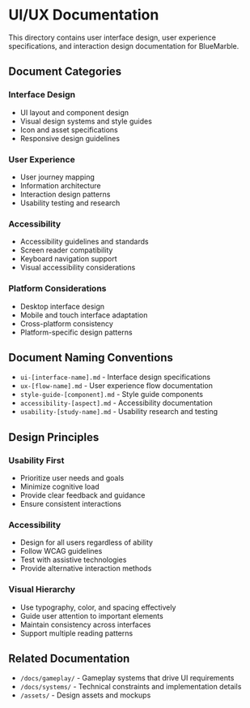 # UI/UX Documentation

This directory contains user interface design, user experience specifications, and interaction design documentation for BlueMarble.

## Document Categories

### Interface Design
- UI layout and component design
- Visual design systems and style guides
- Icon and asset specifications
- Responsive design guidelines

### User Experience
- User journey mapping
- Information architecture
- Interaction design patterns
- Usability testing and research

### Accessibility
- Accessibility guidelines and standards
- Screen reader compatibility
- Keyboard navigation support
- Visual accessibility considerations

### Platform Considerations
- Desktop interface design
- Mobile and touch interface adaptation
- Cross-platform consistency
- Platform-specific design patterns

## Document Naming Conventions

- `ui-[interface-name].md` - Interface design specifications
- `ux-[flow-name].md` - User experience flow documentation
- `style-guide-[component].md` - Style guide components
- `accessibility-[aspect].md` - Accessibility documentation
- `usability-[study-name].md` - Usability research and testing

## Design Principles

### Usability First
- Prioritize user needs and goals
- Minimize cognitive load
- Provide clear feedback and guidance
- Ensure consistent interactions

### Accessibility
- Design for all users regardless of ability
- Follow WCAG guidelines
- Test with assistive technologies
- Provide alternative interaction methods

### Visual Hierarchy
- Use typography, color, and spacing effectively
- Guide user attention to important elements
- Maintain consistency across interfaces
- Support multiple reading patterns

## Related Documentation

- `/docs/gameplay/` - Gameplay systems that drive UI requirements
- `/docs/systems/` - Technical constraints and implementation details
- `/assets/` - Design assets and mockups